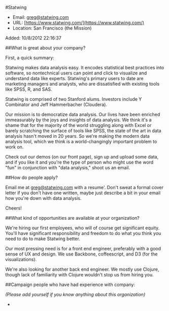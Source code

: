 
#Statwing

* Email: [greg@statwing.com](mailto:greg@statwing.com)
* URL: [https://www.statwing.com/](https://www.statwing.com/)
* Location: San Francisco (the Mission)

Added: 10/8/2012 22:16:37

##What is great about your company?

First, a quick summary:

Statwing makes data analysis easy. It encodes statistical best practices into software, so nontechnical users can point and click to visualize and understand data like experts. Statwing's primary users to date are marketing managers and analysts, who are dissatisfied with existing tools like SPSS, R, and SAS. 

Statwing is comprised of two Stanford alums. Investors include Y Combinator and Jeff Hammerbacher (Cloudera).



Our mission is to democratize data analysis. Our lives have been enriched immeasurably by the joys and insights of data analysis. We think it's a shame that for the majority of the world struggling along with Excel or barely scratching the surface of tools like SPSS, the state of the art in data analysis hasn't moved in 20 years. So we're making the modern data analysis tool, which we think is a world-changingly important problem to work on.



Check out our demos (on our front page), sign up and upload some data, and if you like it and you're the type of person who might use the word "fun" in conjunction with "data analysis," shoot us an email.

##How do people apply?

Email me at greg@statwing.com with a resume'. Don't sweat a formal cover letter if you don't have one written, maybe just describe a bit in your email how you're down with data analysis.



Cheers!

##What kind of opportunities are available at your organization?

We're hiring our first employees, who will of course get significant equity. You'll have significant responsibility and freedom to do what you think you need to do to make Statwing better.



Our most pressing need is for a front end engineer, preferably with a good sense of UX and design. We use Backbone, coffeescript, and D3 (for the visualizations).



We're also looking for another back end engineer. We mostly use Clojure, though lack of familiarity with Clojure wouldn't stop us from hiring you.



##Campaign people who have had experience with company:

*(Please add yourself if you know anything about this organization)*

* 


    
